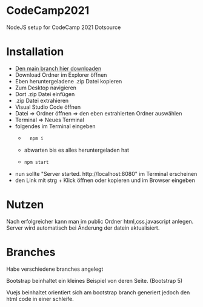 # CodeCamp2021
NodeJS setup for CodeCamp 2021 Dotsource

# Installation

* [Den main branch hier downloaden](https://github.com//opester-dotsource/CodeCamp2021/archive/refs/heads/main.zip)
* Download Ordner im Explorer öffnen
* Eben heruntergeladene .zip Datei kopieren
* Zum Desktop navigieren
* Dort .zip Datei einfügen
* .zip Datei extrahieren
* Visual Studio Code öffnen
* Datei => Ordner öffnen => den eben extrahierten Ordner auswählen
* Terminal => Neues Terminal
* folgendes im Terminal eingeben
    * ```bash
        npm i
        ```
    * abwarten bis es alles heruntergeladen hat
    *   ```bash
        npm start
        ```
* nun sollte "Server started. http://localhost:8080" im Terminal erscheinen
* den Link mit strg + Klick öffnen oder kopieren und im Browser eingeben

# Nutzen

Nach erfolgreicher kann man im public Ordner html,css,javascript anlegen.
Server wird automatisch bei Änderung der datein aktualisiert.

# Branches

Habe verschiedene branches angelegt

Bootstrap beinhaltet ein kleines Beispiel von deren Seite. (Bootstrap 5)

Vuejs beinhaltet orientiert sich am bootstrap branch generiert jedoch den html code in einer schleife.




